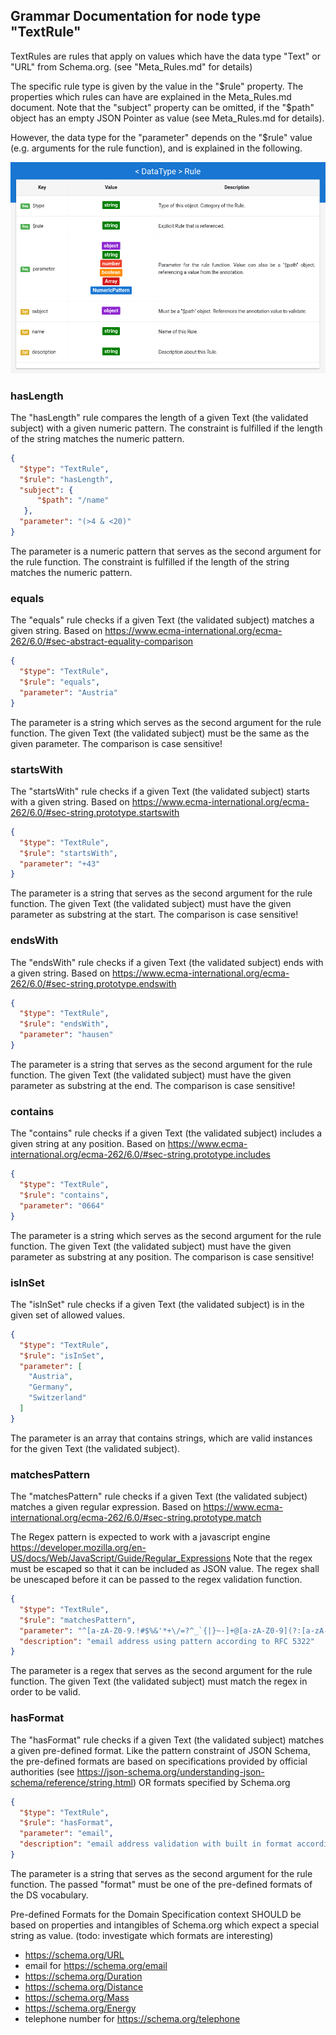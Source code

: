 ## Grammar Documentation for node type "TextRule"

TextRules are rules that apply on values which have the data type "Text" or "URL" from Schema.org. (see "Meta_Rules.md" for details)

The specific rule type is given by the value in the "$rule" property. The properties which rules can have are explained in the Meta_Rules.md document. Note that the "subject" property can be omitted, if the "$path" object has an empty JSON Pointer as value (see Meta_Rules.md for details).

However, the data type for the "parameter" depends on the "$rule" value (e.g. arguments for the rule function), and is explained in the following.

![Syntax diagram](../Tabular-Grammar-Visualizer/screenshots/Rule_tabular.png)

### hasLength

The "hasLength" rule compares the length of a given Text (the validated subject) with a given numeric pattern. The constraint is fulfilled if the length of the string matches the numeric pattern.

```json
{
  "$type": "TextRule",
  "$rule": "hasLength",
  "subject": {
      "$path": "/name"
   },
  "parameter": "(>4 & <20)"
}
```

The parameter is a numeric pattern that serves as the second argument for the rule function. The constraint is fulfilled if the length of the string matches the numeric pattern.

### equals

The "equals" rule checks if a given Text (the validated subject) matches a given string. Based on https://www.ecma-international.org/ecma-262/6.0/#sec-abstract-equality-comparison

```json
{
  "$type": "TextRule",
  "$rule": "equals",
  "parameter": "Austria"
}
```

The parameter is a string which serves as the second argument for the rule function. The given Text (the validated subject) must be the same as the given parameter. The comparison is case sensitive!

### startsWith

The "startsWith" rule checks if a given Text (the validated subject) starts with a given string. Based on https://www.ecma-international.org/ecma-262/6.0/#sec-string.prototype.startswith

```json
{
  "$type": "TextRule",
  "$rule": "startsWith",
  "parameter": "+43"
}
```

The parameter is a string that serves as the second argument for the rule function. The given Text (the validated subject) must have the given parameter as substring at the start. The comparison is case sensitive!

### endsWith

The "endsWith" rule checks if a given Text (the validated subject) ends with a given string. Based on https://www.ecma-international.org/ecma-262/6.0/#sec-string.prototype.endswith

```json
{
  "$type": "TextRule",
  "$rule": "endsWith",
  "parameter": "hausen"
}
```

The parameter is a string that serves as the second argument for the rule function. The given Text (the validated subject) must have the given parameter as substring at the end. The comparison is case sensitive!

### contains

The "contains" rule checks if a given Text (the validated subject) includes a given string at any position. Based on https://www.ecma-international.org/ecma-262/6.0/#sec-string.prototype.includes

```json
{
  "$type": "TextRule",
  "$rule": "contains",
  "parameter": "0664"
}
```

The parameter is a string which serves as the second argument for the rule function. The given Text (the validated subject) must have the given parameter as substring at any position. The comparison is case sensitive!



### isInSet

The "isInSet" rule checks if a given Text (the validated subject) is in the given set of allowed values.

```json
{
  "$type": "TextRule",
  "$rule": "isInSet",
  "parameter": [
    "Austria",
    "Germany",
    "Switzerland"
  ]
}
```

The parameter is an array that contains strings, which are valid instances for the given Text (the validated subject).

### matchesPattern

The "matchesPattern" rule checks if a given Text (the validated subject) matches a given regular expression. Based on https://www.ecma-international.org/ecma-262/6.0/#sec-string.prototype.match
 
 The Regex pattern is expected to work with a javascript engine
 https://developer.mozilla.org/en-US/docs/Web/JavaScript/Guide/Regular_Expressions
 Note that the regex must be escaped so that it can be included as JSON value. The regex shall be unescaped before it can be passed to the regex validation function.

```json
{
  "$type": "TextRule",
  "$rule": "matchesPattern",
  "parameter": "^[a-zA-Z0-9.!#$%&'*+\/=?^_`{|}~-]+@[a-zA-Z0-9](?:[a-zA-Z0-9-]{0,61}[a-zA-Z0-9])?(?:\\.[a-zA-Z0-9](?:[a-zA-Z0-9-]{0,61}[a-zA-Z0-9])?)*$",
  "description": "email address using pattern according to RFC 5322"
}
```

The parameter is a regex that serves as the second argument for the rule function. The given Text (the validated subject) must match the regex in order to be valid.

### hasFormat

The "hasFormat" rule checks if a given Text (the validated subject) matches a given pre-defined format. Like the pattern constraint of JSON Schema, the pre-defined formats are based on specifications provided by official authorities (see https://json-schema.org/understanding-json-schema/reference/string.html) OR formats specified by Schema.org

```json
{
  "$type": "TextRule",
  "$rule": "hasFormat",
  "parameter": "email",
  "description": "email address validation with built in format according to RFC 5322"
}
```

The parameter is a string that serves as the second argument for the rule function. The passed "format" must be one of the pre-defined formats of the DS vocabulary.

Pre-defined Formats for the Domain Specification context SHOULD be based on properties and intangibles of Schema.org which expect a special string as value. (todo: investigate which formats are interesting)

*   https://schema.org/URL
*   email for https://schema.org/email
*   https://schema.org/Duration
*   https://schema.org/Distance
*   https://schema.org/Mass
*   https://schema.org/Energy
*   telephone number for https://schema.org/telephone